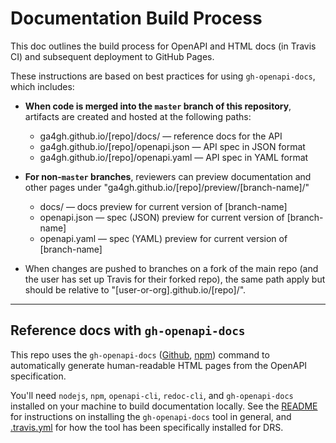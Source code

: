 # Documentation Build Process

This doc outlines the build process for OpenAPI and HTML docs (in Travis CI) and subsequent deployment to GitHub Pages.

These instructions are based on best practices for using `gh-openapi-docs`, which includes:

+ **When code is merged into the `master` branch of this repository**, artifacts are created and hosted at the following paths:
  + ga4gh.github.io/[repo]/docs/ — reference docs for the API
  + ga4gh.github.io/[repo]/openapi.json — API spec in JSON format
  + ga4gh.github.io/[repo]/openapi.yaml — API spec in YAML format

+ **For non-`master` branches**, reviewers can preview documentation and other pages under "ga4gh.github.io/[repo]/preview/[branch-name]/"
  + docs/ — docs preview for current version of [branch-name]
  + openapi.json — spec (JSON) preview for current version of [branch-name]
  + openapi.yaml — spec (YAML) preview for current version of [branch-name]

+ When changes are pushed to branches on a fork of the main repo (and the user has set up Travis for their forked repo), the same path apply but should be relative to "[user-or-org].github.io/[repo]/".

---

## Reference docs with `gh-openapi-docs`

This repo uses the `gh-openapi-docs` ([Github](https://github.com/ga4gh/gh-openapi-docs), [npm](https://www.npmjs.com/package/@ga4gh/gh-openapi-docs)) command to automatically generate human-readable HTML pages from the OpenAPI specification.

You'll need `nodejs`, `npm`, `openapi-cli`, `redoc-cli`, and `gh-openapi-docs` installed on your machine to build documentation locally. See the [README](https://github.com/ga4gh/gh-openapi-docs) for instructions on installing the `gh-openapi-docs` tool in general, and [.travis.yml](./.travis.yml) for how the tool has been specifically installed for DRS.